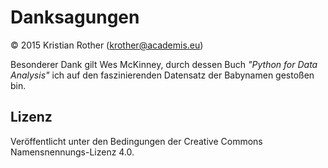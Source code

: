 
# Danksagungen


© 2015 Kristian Rother (krother@academis.eu)

Besonderer Dank gilt Wes McKinney, durch dessen Buch *"Python for Data Analysis"* ich auf den faszinierenden Datensatz der Babynamen gestoßen bin.

## Lizenz

Veröffentlicht unter den Bedingungen der Creative Commons Namensnennungs-Lizenz 4.0.
